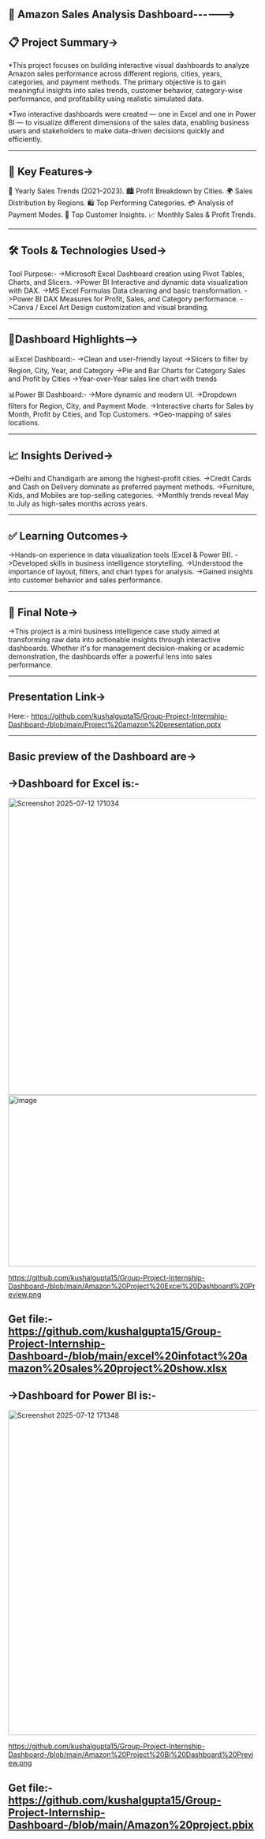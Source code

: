 🛒 Amazon Sales Analysis Dashboard------>
----
📋 Project Summary->
----
*This project focuses on building interactive visual dashboards to analyze Amazon sales performance across different regions, cities, years, categories, and payment methods. The primary objective is to gain meaningful insights into sales trends, customer behavior, category-wise performance, and profitability using realistic simulated data.

*Two interactive dashboards were created — one in Excel and one in Power BI — to visualize different dimensions of the sales data, enabling business users and stakeholders to make data-driven decisions quickly and efficiently.

----
🎯 Key Features->
----
📆 Yearly Sales Trends (2021–2023).
🏙 Profit Breakdown by Cities.
🌍 Sales Distribution by Regions.
🛍 Top Performing Categories.
💳 Analysis of Payment Modes.
👥 Top Customer Insights.
📈 Monthly Sales & Profit Trends.

----
🛠 Tools & Technologies Used->
----
Tool	Purpose:-
->Microsoft Excel	Dashboard creation using Pivot Tables, Charts, and Slicers.
->Power BI	Interactive and dynamic data visualization with DAX.
->MS Excel Formulas	Data cleaning and basic transformation.
->Power BI DAX	Measures for Profit, Sales, and Category performance.
->Canva / Excel Art	Design customization and visual branding.

----
🛒Dashboard Highlights-->
----
📊Excel Dashboard:-
  ->Clean and user-friendly layout
  ->Slicers to filter by Region, City, Year, and Category
  ->Pie and Bar Charts for Category Sales and Profit by Cities
  ->Year-over-Year sales line chart with trends

📊Power BI Dashboard:-
  ->More dynamic and modern UI.
  ->Dropdown filters for Region, City, and Payment Mode.
  ->Interactive charts for Sales by Month, Profit by Cities, and Top Customers.
  ->Geo-mapping of sales locations.

----
📈 Insights Derived->
----
->Delhi and Chandigarh are among the highest-profit cities.
->Credit Cards and Cash on Delivery dominate as preferred payment methods.
->Furniture, Kids, and Mobiles are top-selling categories.
->Monthly trends reveal May to July as high-sales months across years.

----
✅ Learning Outcomes->
----
->Hands-on experience in data visualization tools (Excel & Power BI).
->Developed skills in business intelligence storytelling.
->Understood the importance of layout, filters, and chart types for analysis.
->Gained insights into customer behavior and sales performance.

----
🙌 Final Note->
----
->This project is a mini business intelligence case study aimed at transforming raw data into actionable insights through interactive dashboards. Whether it's for management decision-making or academic demonstration, the dashboards offer a powerful lens into sales performance.

----
Presentation Link->
----
Here:- https://github.com/kushalgupta15/Group-Project-Internship-Dashboard-/blob/main/Project%20amazon%20presentation.pptx

----
Basic preview of the Dashboard are->
----
->Dashboard for Excel is:-
----
<img width="1454" height="602" alt="Screenshot 2025-07-12 171034" src="https://github.com/user-attachments/assets/57103022-006b-48dc-9d0f-6af9dc569708" />

<img width="632" height="348" alt="image" src="https://github.com/user-attachments/assets/a8922d77-0328-4617-910c-89e4584960b6" />

https://github.com/kushalgupta15/Group-Project-Internship-Dashboard-/blob/main/Amazon%20Project%20Excel%20Dashboard%20Preview.png

Get file:- https://github.com/kushalgupta15/Group-Project-Internship-Dashboard-/blob/main/excel%20infotact%20amazon%20sales%20project%20show.xlsx 
----
->Dashboard for Power BI is:-
----
<img width="1159" height="659" alt="Screenshot 2025-07-12 171348" src="https://github.com/user-attachments/assets/2767cf19-a3e8-4d94-b4ce-fac7dffda41f" />

https://github.com/kushalgupta15/Group-Project-Internship-Dashboard-/blob/main/Amazon%20Project%20Bi%20Dashboard%20Preview.png

Get file:- https://github.com/kushalgupta15/Group-Project-Internship-Dashboard-/blob/main/Amazon%20project.pbix
----

